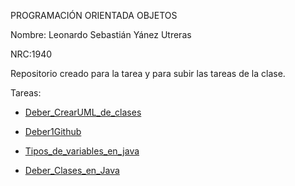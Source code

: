 PROGRAMACIÓN ORIENTADA OBJETOS 

Nombre: Leonardo Sebastián Yánez Utreras

NRC:1940


Repositorio creado para la tarea y para subir las tareas de la clase.


Tareas:


  + [Deber_CrearUML_de_clases](Deber_CrearUML_de_clases.pdf)

  + [Deber1Github](Deber1Github.pdf)

  + [Tipos_de_variables_en_java](Tipos_de_variables_en_java.pdf)

  + [Deber_Clases_en_Java](Deber_Clases_en_Java.pdf)
